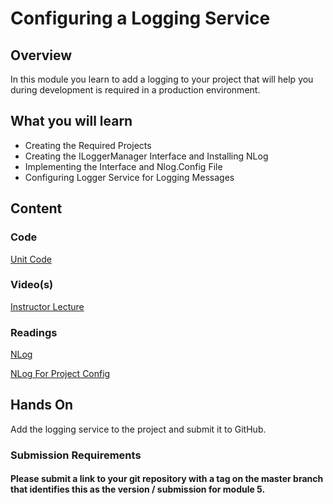 # Configuring a Logging Service
## Overview
In this module you learn to add a logging to your project that will help you during development is required in a production environment.
## What you will learn

*   Creating the Required Projects
*   Creating the ILoggerManager Interface and Installing NLog
*   Implementing the Interface and Nlog.Config File
*   Configuring Logger Service for Logging Messages

## Content
### Code

[Unit Code](https://github.com/kaw393939/SchoolAPI/tree/Module5)

### Video(s)

[Instructor Lecture](https://youtu.be/x6x8vQDuuYs)

### Readings

[NLog](https://nlog-project.org)  

[NLog For Project Config](https://code-maze.com/net-core-web-development-part3/)

## Hands On
Add the logging service to the project and submit it to GitHub. 

### Submission Requirements
#### Please submit a link to your git repository with a tag on the master branch that identifies this as the version / submission for module 5.
